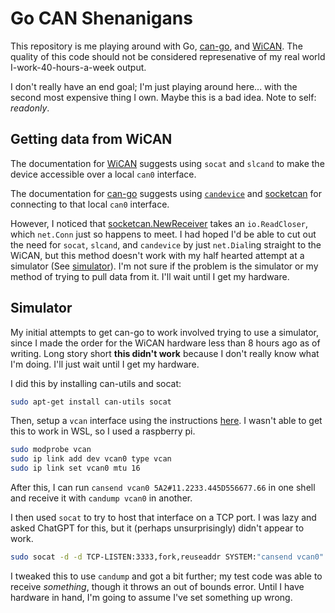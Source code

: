 # Go CAN Shenanigans
This repository is me playing around with Go, [can-go](https://github.com/einride/can-go), and [WiCAN](https://github.com/meatpiHQ/wican-fw). The quality of this code should not be considered represenative of my real world I-work-40-hours-a-week output. 

I don't really have an end goal; I'm just playing around here... with the second most expensive thing I own. Maybe this is a bad idea. Note to self: _readonly_.

## Getting data from WiCAN
The documentation for [WiCAN](https://github.com/meatpiHQ/wican-fw#1-wifi) suggests using `socat` and `slcand` to make the device accessible over a local `can0` interface. 

The documentation for [can-go](https://github.com/einride/can-go#setting-up-a-can-interface) suggests using [`candevice`](https://pkg.go.dev/go.einride.tech/can/pkg/candevice) and [socketcan](https://pkg.go.dev/go.einride.tech/can/pkg/socketcan) for connecting to that local `can0` interface.

However, I noticed that [socketcan.NewReceiver](https://pkg.go.dev/go.einride.tech/can/pkg/socketcan#NewReceiver) takes an `io.ReadCloser`, which `net.Conn` just so happens to meet. I had hoped I'd be able to cut out the need for `socat`, `slcand`, and `candevice` by just `net.Dial`ing straight to the WiCAN, but this method doesn't work with my half hearted attempt at a simulator (See [simulator](#simulator)). I'm not sure if the problem is the simulator or my method of trying to pull data from it. I'll wait until I get my hardware.

## Simulator
My initial attempts to get can-go to work involved trying to use a simulator, since I made the order for the WiCAN hardware less than 8 hours ago as of writing. Long story short **this didn't work** because I don't really know what I'm doing. I'll just wait until I get my hardware.

I did this by installing can-utils and socat:
```bash
sudo apt-get install can-utils socat
```

Then, setup a `vcan` interface using the instructions [here](https://netmodule-linux.readthedocs.io/en/latest/howto/can.html#virtual-can-interface-vcan).
I wasn't able to get this to work in WSL, so I used a raspberry pi.
```bash
sudo modprobe vcan
sudo ip link add dev vcan0 type vcan
sudo ip link set vcan0 mtu 16
```

After this, I can run `cansend vcan0 5A2#11.2233.445D556677.66` in one shell and receive it with `candump vcan0` in another.

I then used `socat` to try to host that interface on a TCP port. I was lazy and asked ChatGPT for this, but it (perhaps unsurprisingly) didn't appear to work.
```bash
sudo socat -d -d TCP-LISTEN:3333,fork,reuseaddr SYSTEM:"cansend vcan0"
```

I tweaked this to use `candump` and got a bit further; my test code was able to receive _something_, though it throws an out of bounds error. Until I have hardware in hand, I'm going to assume I've set something up wrong.